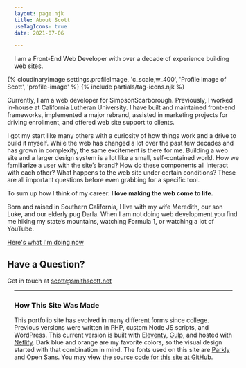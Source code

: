 ```yaml
---
layout: page.njk
title: About Scott
useTagIcons: true
date: 2021-07-06

---
```

<p class="intro">I am a Front-End Web Developer with over a decade of experience building web sites.</p>

<div class="row" style="margin: 0 -1rem">
<div class="col-s-12 col-m-4 order-2">
{% cloudinaryImage settings.profileImage, 'c_scale,w_400', 'Profile image of Scott', 'profile-image' %}
{% include partials/tag-icons.njk %}
</div>

<div class="col-s-12 col-m-8 order-1">

Currently, I am a web developer for SimpsonScarborough. Previously, I worked in-house at California Lutheran University. I have built and maintained front-end frameworks, implemented a major rebrand, assisted in marketing projects for driving enrollment, and offered web site support to clients.

I got my start like many others with a curiosity of how things work and a drive to build it myself. While the web has changed a lot over the past few decades and has grown in complexity, the same excitement is there for me. Building a web site and a larger design system is a lot like a small, self-contained world. How we familiarize a user with the site’s brand? How do these components all interact with each other? What happens to the web site under certain conditions? These are all important questions before even grabbing for a specific tool.

To sum up how I think of my career: **I love making the web come to life.**

Born and raised in Southern California, I live with my wife Meredith, our son Luke, and our elderly pug Darla. When I am not doing web development you find me hiking my state’s mountains, watching Formula 1, or watching a lot of YouTube.

[Here's what I'm doing now](/now)

## Have a Question?

Get in touch at [scott@smithscott.net](mailto:scott@smithscott.net)

</div>
</div>

***

### How This Site Was Made

This portfolio site has evolved in many different forms since college. Previous versions were written in PHP, custom Node JS scripts, and WordPress. This current version is built with [Eleventy](https://www.11ty.dev), [Gulp](https://gulpjs.com), and hosted with [Netlify](https://www.netlify.com). Dark blue and orange are my favorite colors, so the visual design started with that combination in mind. The fonts used on this site are [Parkly](https://simplebits.com/products/parkly-font) and Open Sans. You may view the [source code for this site at GitHub](https://github.com/sts24/sts-eleventy).
